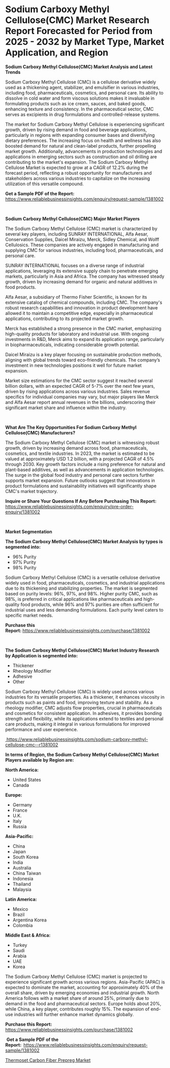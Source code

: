 <p><h1>Sodium Carboxy Methyl Cellulose(CMC) Market Research Report Forecasted for Period from 2025 -  2032 by Market Type, Market Application, and Region</h1></p><p><strong>Sodium Carboxy Methyl Cellulose(CMC) Market Analysis and Latest Trends</strong></p>
<p><p>Sodium Carboxy Methyl Cellulose (CMC) is a cellulose derivative widely used as a thickening agent, stabilizer, and emulsifier in various industries, including food, pharmaceuticals, cosmetics, and personal care. Its ability to dissolve in cold water and form viscous solutions makes it invaluable in formulating products such as ice cream, sauces, and baked goods, enhancing texture and consistency. In the pharmaceutical sector, CMC serves as excipients in drug formulations and controlled-release systems.</p><p>The market for Sodium Carboxy Methyl Cellulose is experiencing significant growth, driven by rising demand in food and beverage applications, particularly in regions with expanding consumer bases and diversifying dietary preferences. The increasing focus on health and wellness has also boosted demand for natural and clean-label products, further propelling market growth. Additionally, advancements in production technologies and applications in emerging sectors such as construction and oil drilling are contributing to the market's expansion. The Sodium Carboxy Methyl Cellulose Market is expected to grow at a CAGR of 12.2% during the forecast period, reflecting a robust opportunity for manufacturers and stakeholders across various industries to capitalize on the increasing utilization of this versatile compound.</p></p>
<p><strong>Get a Sample PDF of the Report:&nbsp;</strong> <a href="https://www.reliablebusinessinsights.com/enquiry/request-sample/1381002?utm_campaign=2099&utm_medium=2&utm_source=Github&utm_content=ia&utm_term=01022025&utm_id=sodium-carboxy-methyl-cellulosecmc">https://www.reliablebusinessinsights.com/enquiry/request-sample/1381002</a></p>
<p>&nbsp;</p>
<p><strong>Sodium Carboxy Methyl Cellulose(CMC) Major Market Players</strong></p>
<p><p>The Sodium Carboxy Methyl Cellulose (CMC) market is characterized by several key players, including SUNRAY INTERNATIONAL, Alfa Aesar, Conservation Supplies, Daicel Miraizu, Merck, Sidley Chemical, and Wolff Cellulosics. These companies are actively engaged in manufacturing and supplying CMC for various industries, including food, pharmaceuticals, and personal care.</p><p>SUNRAY INTERNATIONAL focuses on a diverse range of industrial applications, leveraging its extensive supply chain to penetrate emerging markets, particularly in Asia and Africa. The company has witnessed steady growth, driven by increasing demand for organic and natural additives in food products.</p><p>Alfa Aesar, a subsidiary of Thermo Fisher Scientific, is known for its extensive catalog of chemical compounds, including CMC. The company's robust research capabilities and innovation in product development have allowed it to maintain a competitive edge, especially in pharmaceutical applications, contributing to its projected market growth.</p><p>Merck has established a strong presence in the CMC market, emphasizing high-quality products for laboratory and industrial use. With ongoing investments in R&D, Merck aims to expand its application range, particularly in biopharmaceuticals, indicating considerable growth potential.</p><p>Daicel Miraizu is a key player focusing on sustainable production methods, aligning with global trends toward eco-friendly chemicals. The company’s investment in new technologies positions it well for future market expansion.</p><p>Market size estimations for the CMC sector suggest it reached several billion dollars, with an expected CAGR of 5-7% over the next few years, driven by rising applications across various industries. Sales revenue specifics for individual companies may vary, but major players like Merck and Alfa Aesar report annual revenues in the billions, underscoring their significant market share and influence within the industry.</p></p>
<p>&nbsp;</p>
<p><strong>What Are The Key Opportunities For Sodium Carboxy Methyl Cellulose(CMC) Manufacturers?</strong></p>
<p><p>The Sodium Carboxy Methyl Cellulose (CMC) market is witnessing robust growth, driven by increasing demand across food, pharmaceuticals, cosmetics, and textile industries. In 2023, the market is estimated to be valued at approximately USD 1.2 billion, with a projected CAGR of 4.5% through 2030. Key growth factors include a rising preference for natural and plant-based additives, as well as advancements in application technologies. The surge in the global food industry and personal care sectors further supports market expansion. Future outlooks suggest that innovations in product formulations and sustainability initiatives will significantly shape CMC's market trajectory.</p></p>
<p><strong>Inquire or Share Your Questions If Any Before Purchasing This Report:</strong> <a href="https://www.reliablebusinessinsights.com/enquiry/pre-order-enquiry/1381002?utm_campaign=2099&utm_medium=2&utm_source=Github&utm_content=ia&utm_term=01022025&utm_id=sodium-carboxy-methyl-cellulosecmc">https://www.reliablebusinessinsights.com/enquiry/pre-order-enquiry/1381002</a></p>
<p>&nbsp;</p>
<p><strong>Market Segmentation</strong></p>
<p><strong>The Sodium Carboxy Methyl Cellulose(CMC) Market Analysis by types is segmented into:</strong></p>
<p><ul><li>96% Purity</li><li>97% Purity</li><li>98% Purity</li></ul></p>
<p><p>Sodium Carboxy Methyl Cellulose (CMC) is a versatile cellulose derivative widely used in food, pharmaceuticals, cosmetics, and industrial applications due to its thickening and stabilizing properties. The market is segmented based on purity levels: 96%, 97%, and 98%. Higher purity CMC, such as 98%, is preferred in critical applications like pharmaceuticals and high-quality food products, while 96% and 97% purities are often sufficient for industrial uses and less demanding formulations. Each purity level caters to specific market needs.</p></p>
<p><strong>Purchase this Report:&nbsp;</strong><a href="https://www.reliablebusinessinsights.com/purchase/1381002?utm_campaign=2099&utm_medium=2&utm_source=Github&utm_content=ia&utm_term=01022025&utm_id=sodium-carboxy-methyl-cellulosecmc">https://www.reliablebusinessinsights.com/purchase/1381002</a></p>
<p>&nbsp;</p>
<p><strong>The Sodium Carboxy Methyl Cellulose(CMC) Market Industry Research by Application is segmented into:</strong></p>
<p><ul><li>Thickener</li><li>Rheology Modifier</li><li>Adhesive</li><li>Other</li></ul></p>
<p><p>Sodium Carboxy Methyl Cellulose (CMC) is widely used across various industries for its versatile properties. As a thickener, it enhances viscosity in products such as paints and food, improving texture and stability. As a rheology modifier, CMC adjusts flow properties, crucial in pharmaceuticals and cosmetics for consistent application. In adhesives, it provides bonding strength and flexibility, while its applications extend to textiles and personal care products, making it integral in various formulations for improved performance and user experience.</p></p>
<p><a href="https://www.reliablebusinessinsights.com/sodium-carboxy-methyl-cellulose-cmc--r1381002?utm_campaign=2099&utm_medium=2&utm_source=Github&utm_content=ia&utm_term=01022025&utm_id=sodium-carboxy-methyl-cellulosecmc">&nbsp;https://www.reliablebusinessinsights.com/sodium-carboxy-methyl-cellulose-cmc--r1381002</a></p>
<p><strong>In terms of Region, the Sodium Carboxy Methyl Cellulose(CMC) Market Players available by Region are:</strong></p>
<p>
    <p> <strong> North America: </strong>
        <ul>
            <li>United States</li>
            <li>Canada</li>
        </ul>
        </p> 
    <p> <strong> Europe: </strong>
        <ul>
            <li>Germany</li>
            <li>France</li>
            <li>U.K.</li>
            <li>Italy</li>
            <li>Russia</li>
        </ul>
        </p> 
    <p> <strong> Asia-Pacific: </strong>
        <ul>
            <li>China</li>
            <li>Japan</li>
            <li>South Korea</li>
            <li>India</li>
            <li>Australia</li>
            <li>China Taiwan</li>
            <li>Indonesia</li>
            <li>Thailand</li>
            <li>Malaysia</li>
        </ul>
        </p> 
    <p> <strong> Latin America: </strong>
        <ul>
            <li>Mexico</li>
            <li>Brazil</li>
            <li>Argentina Korea</li>
            <li>Colombia</li>
        </ul>
        </p> 
    <p> <strong> Middle East & Africa: </strong>
        <ul>
            <li>Turkey</li>
            <li>Saudi</li>
            <li>Arabia</li>
            <li>UAE</li>
            <li>Korea</li>
        </ul>
    </p>
    </p>
<p><p>The Sodium Carboxy Methyl Cellulose (CMC) market is projected to experience significant growth across various regions. Asia-Pacific (APAC) is expected to dominate the market, accounting for approximately 40% of the overall share, driven by emerging economies and industrial growth. North America follows with a market share of around 25%, primarily due to demand in the food and pharmaceutical sectors. Europe holds about 20%, while China, a key player, contributes roughly 15%. The expansion of end-use industries will further enhance market dynamics globally.</p></p>
<p><strong>Purchase this Report: </strong><a href="https://www.reliablebusinessinsights.com/purchase/1381002?utm_campaign=2099&utm_medium=2&utm_source=Github&utm_content=ia&utm_term=01022025&utm_id=sodium-carboxy-methyl-cellulosecmc">https://www.reliablebusinessinsights.com/purchase/1381002</a></p>
<p>&nbsp;<strong>Get a Sample PDF of the Report:&nbsp;&nbsp;</strong><a href="https://www.reliablebusinessinsights.com/enquiry/request-sample/1381002?utm_campaign=2099&utm_medium=2&utm_source=Github&utm_content=ia&utm_term=01022025&utm_id=sodium-carboxy-methyl-cellulosecmc">https://www.reliablebusinessinsights.com/enquiry/request-sample/1381002</a></p>
<p><strong></strong></p>
<p><p><a href="https://github.com/NargisHussain432/Market-Research-Report-List-1/blob/main/thermoset-carbon-fiber-prepreg-market.md?utm_campaign=2099&utm_medium=2&utm_source=Github&utm_content=ia&utm_term=01022025&utm_id=sodium-carboxy-methyl-cellulosecmc">Thermoset Carbon Fiber Prepreg Market</a></p></p>